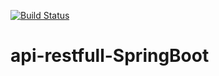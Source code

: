 [![Build Status](https://travis-ci.org/programmerms/api-restfull-SpringBoot.svg?branch=master)](https://travis-ci.org/programmerms/api-restfull-SpringBoot)
# api-restfull-SpringBoot